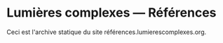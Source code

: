 # Lumières complexes — Références

Ceci est l'archive statique du site références.lumierescomplexes.org.
